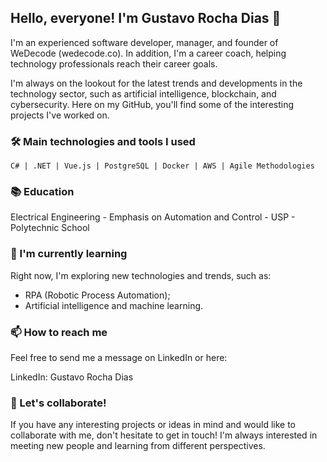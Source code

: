 ## Hello, everyone! I'm Gustavo Rocha Dias 👋

I'm an experienced software developer, manager, and founder of WeDecode (wedecode.co). In addition, I'm a career coach, helping technology professionals reach their career goals.

I'm always on the lookout for the latest trends and developments in the technology sector, such as artificial intelligence, blockchain, and cybersecurity. Here on my GitHub, you'll find some of the interesting projects I've worked on.

### 🛠️ Main technologies and tools I used
```
C# | .NET | Vue.js | PostgreSQL | Docker | AWS | Agile Methodologies
```

### 📚 Education
Electrical Engineering - Emphasis on Automation and Control - USP - Polytechnic School

### 🌱 I'm currently learning
Right now, I'm exploring new technologies and trends, such as:

- RPA (Robotic Process Automation);
- Artificial intelligence and machine learning.

### 📫 How to reach me
Feel free to send me a message on LinkedIn or here:

LinkedIn: Gustavo Rocha Dias

### 🤝 Let's collaborate!
If you have any interesting projects or ideas in mind and would like to collaborate with me, don't hesitate to get in touch! I'm always interested in meeting new people and learning from different perspectives.
